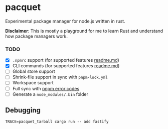 # pacquet

Experimental package manager for node.js written in rust.

**Disclaimer**: This is mostly a playground for me to learn Rust and understand how package managers work.

### TODO

- [x] `.npmrc` support (for supported features [readme.md](./crates/npmrc/README.md))
- [x] CLI commands (for supported features [readme.md](./crates/cli/README.md))
- [ ] Global store support
- [ ] Shrink-file support in sync with `pnpm-lock.yml`
- [ ] Workspace support
- [ ] Full sync with [pnpm error codes](https://pnpm.io/errors)
- [ ] Generate a `node_modules/.bin` folder

## Debugging

```shell
TRACE=pacquet_tarball cargo run -- add fastify
```

